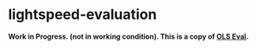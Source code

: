 # lightspeed-evaluation

**Work in Progress. (not in working condition).
This is a copy of [OLS Eval](https://github.com/openshift/lightspeed-service/tree/main/scripts/evaluation).**
